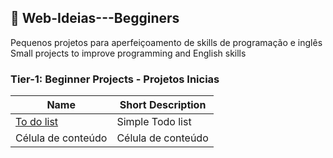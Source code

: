 ## :ledger: Web-Ideias---Begginers
Pequenos projetos para aperfeiçoamento de skills de programação e inglês
Small projects to improve programming and English skills

### Tier-1: Beginner Projects - Projetos Inicias 

| Name  |  Short Description  |
| ------------------- | ------------------- |
|  [To do list](https://github.com/gabrielcosta-png/Web-Ideias---Begginers/blob/master/To_do_list/README.md) |  Simple Todo list |
|  Célula de conteúdo |  Célula de conteúdo |